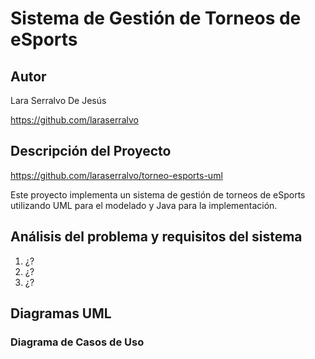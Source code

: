 # Sistema de Gestión de Torneos de eSports

## Autor
Lara Serralvo De Jesús

https://github.com/laraserralvo

## Descripción del Proyecto

https://github.com/laraserralvo/torneo-esports-uml

Este proyecto implementa un sistema de gestión de torneos de eSports utilizando 
UML para el modelado y Java para la implementación.

## Análisis del problema y requisitos del sistema

1. ¿?
2. ¿?
3. ¿?

## Diagramas UML
### Diagrama de Casos de Uso
